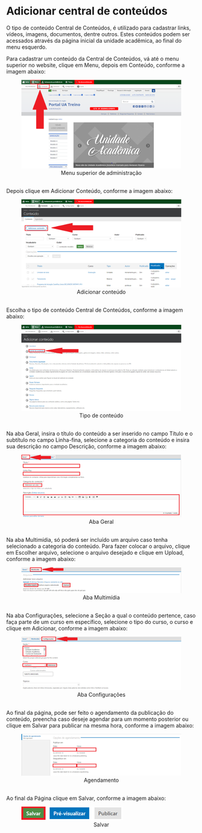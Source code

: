 # Adicionar central de conteúdos

O tipo de conteúdo Central de Conteúdos, é utilizado para cadastrar links, vídeos, imagens, documentos, dentre outros. Estes conteúdos podem ser acessados
através da página inicial da unidade acadêmica, ao final do menu esquerdo.

Para cadastrar um conteúdo da Central de Conteúdos, vá até o menu superior no website, clique em Menu, depois em Conteúdo, conforme a imagem abaixo:

<figure class="image">
  <img src="../imgs/8 - Adicionar Central de Conteúdos/8 - Adicionar Central de Conteúdos 1.1.png">
  <center><figcaption>Menu superior de administração</figcaption></center>
  </br>
</figure>

Depois clique em Adicionar Conteúdo, conforme a imagem abaixo:

<figure class="image">
  <img src="../imgs/8 - Adicionar Central de Conteúdos/8 - Adicionar Central de Conteúdos 1.2.png">
  <center><figcaption>Adicionar conteúdo</figcaption></center>
  </br>
</figure>

Escolha o tipo de conteúdo Central de Conteúdos, conforme a imagem abaixo:

<figure class="image">
  <img src="../imgs/8 - Adicionar Central de Conteúdos/8 - Adicionar Central de Conteúdos 2.png">
  <center><figcaption>Tipo de conteúdo</figcaption></center>
  </br>
</figure>

Na aba Geral, insira o título do conteúdo a ser inserido no campo Título e o subtítulo no campo Linha-fina, selecione a categoria do conteúdo e insira sua descrição
no campo Descrição, conforme a imagem abaixo:

<figure class="image">
  <img src="../imgs/8 - Adicionar Central de Conteúdos/8 - Adicionar Central de Conteúdos 3.png">
  <center><figcaption>Aba Geral</figcaption></center>
  </br>
</figure>

Na aba Multimídia, só poderá ser incluído um arquivo caso tenha selecionado a categoria do conteúdo. Para fazer colocar o arquivo, clique em Escolher arquivo,
selecione o arquivo desejado e clique em Upload, conforme a imagem abaixo:

<figure class="image">
  <img src="../imgs/8 - Adicionar Central de Conteúdos/8 - Adicionar Central de Conteúdos 4.png">
  <center><figcaption>Aba Multimídia</figcaption></center>
  </br>
</figure>

Na aba Configurações, selecione a Seção a qual o conteúdo pertence, caso faça parte de um curso em específico, selecione o tipo do curso, o curso e clique em Adicionar, conforme a imagem abaixo:

<figure class="image">
  <img src="../imgs/8 - Adicionar Central de Conteúdos/8 - Adicionar Central de Conteúdos 5.png">
  <center><figcaption>Aba Configurações</figcaption></center>
  </br>
</figure>

Ao final da página, pode ser feito o agendamento da publicação do conteúdo, preencha caso deseje agendar para um momento posterior ou clique em Salvar para
publicar na mesma hora, conforme a imagem abaixo:

<figure class="image">
  <img src="../imgs/8 - Adicionar Central de Conteúdos/8 - Adicionar Central de Conteúdos 6.png">
  <center><figcaption>Agendamento</figcaption></center>
  </br>
</figure>

Ao final da Página clique em Salvar, conforme a imagem abaixo:

<figure class="image">
  <img src="../imgs/8 - Adicionar Central de Conteúdos/8 - Adicionar Central de Conteúdos 7.png">
  <center><figcaption>Salvar</figcaption></center>
  </br>
</figure>